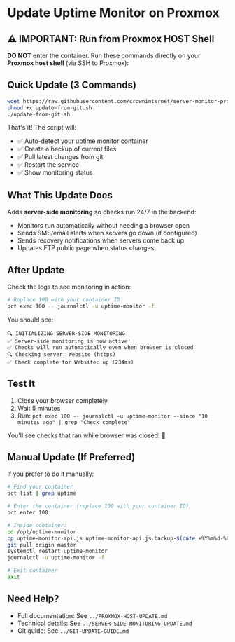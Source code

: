 # Update Uptime Monitor on Proxmox

## ⚠️ IMPORTANT: Run from Proxmox HOST Shell

**DO NOT** enter the container. Run these commands directly on your **Proxmox host shell** (via SSH to Proxmox):

## Quick Update (3 Commands)

```bash
wget https://raw.githubusercontent.com/crowninternet/server-monitor-pro/master/proxmox/update-from-git.sh
chmod +x update-from-git.sh
./update-from-git.sh
```

That's it! The script will:
- ✅ Auto-detect your uptime monitor container
- ✅ Create a backup of current files
- ✅ Pull latest changes from git
- ✅ Restart the service
- ✅ Show monitoring status

## What This Update Does

Adds **server-side monitoring** so checks run 24/7 in the backend:
- Monitors run automatically without needing a browser open
- Sends SMS/email alerts when servers go down (if configured)
- Sends recovery notifications when servers come back up
- Updates FTP public page when status changes

## After Update

Check the logs to see monitoring in action:

```bash
# Replace 100 with your container ID
pct exec 100 -- journalctl -u uptime-monitor -f
```

You should see:
```
🔍 INITIALIZING SERVER-SIDE MONITORING
✅ Server-side monitoring is now active!
✅ Checks will run automatically even when browser is closed
🔍 Checking server: Website (https)
✅ Check complete for Website: up (234ms)
```

## Test It

1. Close your browser completely
2. Wait 5 minutes
3. Run: `pct exec 100 -- journalctl -u uptime-monitor --since "10 minutes ago" | grep "Check complete"`

You'll see checks that ran while browser was closed! 🎉

## Manual Update (If Preferred)

If you prefer to do it manually:

```bash
# Find your container
pct list | grep uptime

# Enter the container (replace 100 with your container ID)
pct enter 100

# Inside container:
cd /opt/uptime-monitor
cp uptime-monitor-api.js uptime-monitor-api.js.backup-$(date +%Y%m%d-%H%M%S)
git pull origin master
systemctl restart uptime-monitor
journalctl -u uptime-monitor -f

# Exit container
exit
```

## Need Help?

- Full documentation: See `../PROXMOX-HOST-UPDATE.md`
- Technical details: See `../SERVER-SIDE-MONITORING-UPDATE.md`
- Git guide: See `../GIT-UPDATE-GUIDE.md`

